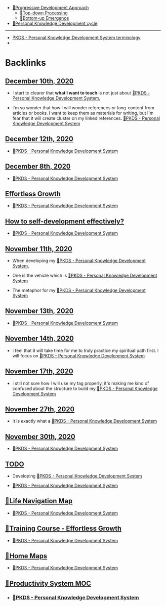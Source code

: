 - [🌱Progressive Development Approach](<🌱Progressive Development Approach.md>)
    - [🌲Top-down Processing](<🌲Top-down Processing.md>)
    - [🌲Bottom-up Emergence](<🌲Bottom-up Emergence.md>)
- [🌱Personal Knowledge Development cycle](<🌱Personal Knowledge Development cycle.md>)
- ---
- [PKDS - Personal Knowledge Development System terminology](<PKDS - Personal Knowledge Development System terminology.md>)
- 

# Backlinks
## [December 10th, 2020](<December 10th, 2020.md>)
- I start to clearer that __what I want to teach__ is not just about [🌱PKDS - Personal Knowledge Development System](<🌱PKDS - Personal Knowledge Development System.md>),

- I'm so wonder that how I will wonder references or long-content from articles or books. I want to keep them as materials for writing, but I'm fear that it will create cluster on my linked references. [🌱PKDS - Personal Knowledge Development System](<🌱PKDS - Personal Knowledge Development System.md>)

## [December 12th, 2020](<December 12th, 2020.md>)
- [🌱PKDS - Personal Knowledge Development System](<🌱PKDS - Personal Knowledge Development System.md>)

## [December 8th, 2020](<December 8th, 2020.md>)
- [🌱PKDS - Personal Knowledge Development System](<🌱PKDS - Personal Knowledge Development System.md>)

## [Effortless Growth](<Effortless Growth.md>)
- [🌱PKDS - Personal Knowledge Development System](<🌱PKDS - Personal Knowledge Development System.md>)

## [How to self-development effectively?](<How to self-development effectively?.md>)
- [🌱PKDS - Personal Knowledge Development System](<🌱PKDS - Personal Knowledge Development System.md>)

## [November 11th, 2020](<November 11th, 2020.md>)
- When developing my [🌱PKDS - Personal Knowledge Development System](<🌱PKDS - Personal Knowledge Development System.md>),

- One is the vehicle which is [🌱PKDS - Personal Knowledge Development System](<🌱PKDS - Personal Knowledge Development System.md>)

- The metaphor for my [🌱PKDS - Personal Knowledge Development System](<🌱PKDS - Personal Knowledge Development System.md>)

## [November 13th, 2020](<November 13th, 2020.md>)
- [🌱PKDS - Personal Knowledge Development System](<🌱PKDS - Personal Knowledge Development System.md>)

## [November 14th, 2020](<November 14th, 2020.md>)
- I feel that it will take time for me to truly practice my spiritual path first. I will focus on [🌱PKDS - Personal Knowledge Development System](<🌱PKDS - Personal Knowledge Development System.md>)

## [November 17th, 2020](<November 17th, 2020.md>)
- I still not sure how I will use my tag properly, it's making me kind of confused about the structure to build my [🌱PKDS - Personal Knowledge Development System](<🌱PKDS - Personal Knowledge Development System.md>)

## [November 27th, 2020](<November 27th, 2020.md>)
- It is exactly what a [🌱PKDS - Personal Knowledge Development System](<🌱PKDS - Personal Knowledge Development System.md>)

## [November 30th, 2020](<November 30th, 2020.md>)
- [🌱PKDS - Personal Knowledge Development System](<🌱PKDS - Personal Knowledge Development System.md>)

## [TODO](<TODO.md>)
- Developing [🌱PKDS - Personal Knowledge Development System](<🌱PKDS - Personal Knowledge Development System.md>)

- [🌱PKDS - Personal Knowledge Development System](<🌱PKDS - Personal Knowledge Development System.md>)

## [🌱Life Navigation Map](<🌱Life Navigation Map.md>)
- [🌱PKDS - Personal Knowledge Development System](<🌱PKDS - Personal Knowledge Development System.md>)

## [🌱Training Course - Effortless Growth](<🌱Training Course - Effortless Growth.md>)
- [🌱PKDS - Personal Knowledge Development System](<🌱PKDS - Personal Knowledge Development System.md>)

## [🏡Home Maps](<🏡Home Maps.md>)
- [🌱PKDS - Personal Knowledge Development System](<🌱PKDS - Personal Knowledge Development System.md>)

## [🧭Productivity System MOC](<🧭Productivity System MOC.md>)
- ### [🌱PKDS - Personal Knowledge Development System](<🌱PKDS - Personal Knowledge Development System.md>)

